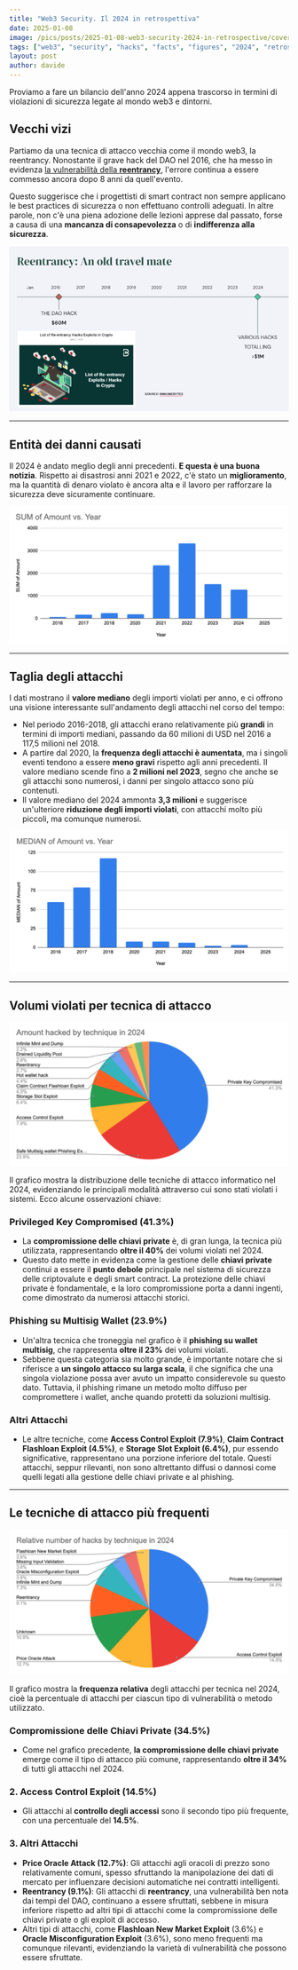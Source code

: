 ```yaml
---
title: "Web3 Security. Il 2024 in retrospettiva"
date: 2025-01-08
image: /pics/posts/2025-01-08-web3-security-2024-in-retrospective/cover.jpeg
tags: ["web3", "security", "hacks", "facts", "figures", "2024", "retrospective"]
layout: post
author: davide
---
```


Proviamo a fare un bilancio dell'anno 2024 appena trascorso in termini di violazioni di sicurezza legate al mondo web3 e dintorni.

Vecchi vizi
-----------

Partiamo da una tecnica di attacco vecchia come il mondo web3, la reentrancy. Nonostante il grave hack del DAO nel 2016, che ha messo in evidenza [la vulnerabilità della **reentrancy**](/articoli/il-registro-swc-cos-e-chi-lha-creato/), l'errore continua a essere commesso ancora dopo 8 anni da quell'evento.

Questo suggerisce che i progettisti di smart contract non sempre applicano le best practices di sicurezza o non effettuano controlli adeguati. In altre parole, non c'è una piena adozione delle lezioni apprese dal passato, forse a causa di una **mancanza di consapevolezza** o di **indifferenza alla sicurezza**.

![image of reentrancy timeline](/pics/posts/2025-01-08-web3-security-2024-in-retrospective/reentrancy-timeline.png)

<hr>

Entità dei danni causati
------------------------

Il 2024 è andato meglio degli anni precedenti. **E questa è una buona notizia**. Rispetto ai disastrosi anni 2021 e 2022, c'è stato un **miglioramento**, ma la quantità di denaro violato è ancora alta e il lavoro per rafforzare la sicurezza deve sicuramente continuare.

![image of volumes by the year](/pics/posts/2025-01-08-web3-security-2024-in-retrospective/volume-by-year.png)

<hr>

Taglia degli attacchi
-------------------------

I dati mostrano il **valore mediano** degli importi violati per anno, e ci offrono una visione interessante sull'andamento degli attacchi nel corso del tempo:

   - Nel periodo 2016-2018, gli attacchi erano relativamente più **grandi** in termini di importi mediani, passando da 60 milioni di USD nel 2016 a 117,5 milioni nel 2018.
   - A partire dal 2020, la **frequenza degli attacchi è aumentata**, ma i singoli eventi tendono a essere **meno gravi** rispetto agli anni precedenti. Il valore mediano scende fino a **2 milioni nel 2023**, segno che anche se gli attacchi sono numerosi, i danni per singolo attacco sono più contenuti.
   - Il valore mediano del 2024 ammonta **3,3 milioni** e suggerisce un'ulteriore **riduzione degli importi violati**, con attacchi molto più piccoli, ma comunque numerosi.


![image of median hack by the year](/pics/posts/2025-01-08-web3-security-2024-in-retrospective/median-by-year.png)

<hr>



Volumi violati per tecnica di attacco
--------------------------------

![volume of hack by technique](/pics/posts/2025-01-08-web3-security-2024-in-retrospective/volume-by-technique.png)

Il grafico mostra la distribuzione delle tecniche di attacco informatico nel 2024, evidenziando le principali modalità attraverso cui sono stati violati i sistemi. Ecco alcune osservazioni chiave:

### Privileged Key Compromised (41.3%)
   - La **compromissione delle chiavi private** è, di gran lunga, la tecnica più utilizzata, rappresentando **oltre il 40%** dei volumi violati nel 2024.
   - Questo dato mette in evidenza come la gestione delle **chiavi private** continui a essere il **punto debole** principale nel sistema di sicurezza delle criptovalute e degli smart contract. La protezione delle chiavi private è fondamentale, e la loro compromissione porta a danni ingenti, come dimostrato da numerosi attacchi storici.

### Phishing su Multisig Wallet (23.9%)
   - Un'altra tecnica che troneggia nel grafico è il **phishing su wallet multisig**, che rappresenta **oltre il 23%** dei volumi violati.
   - Sebbene questa categoria sia molto grande, è importante notare che si riferisce a **un singolo attacco su larga scala**, il che significa che una singola violazione possa aver avuto un impatto considerevole su questo dato. Tuttavia, il phishing rimane un metodo molto diffuso per compromettere i wallet, anche quando protetti da soluzioni multisig.

### Altri Attacchi
   - Le altre tecniche, come **Access Control Exploit (7.9%)**, **Claim Contract Flashloan Exploit (4.5%)**, e **Storage Slot Exploit (6.4%)**, pur essendo significative, rappresentano una porzione inferiore del totale. Questi attacchi, seppur rilevanti, non sono altrettanto diffusi o dannosi come quelli legati alla gestione delle chiavi private e al phishing.


<hr>



Le tecniche di attacco più frequenti
------------------------------------

![frequency of attack by technique](/pics/posts/2025-01-08-web3-security-2024-in-retrospective/frequency-by-technique.png)

Il grafico mostra la **frequenza relativa** degli attacchi per tecnica nel 2024, cioè la percentuale di attacchi per ciascun tipo di vulnerabilità o metodo utilizzato.

### Compromissione delle Chiavi Private (34.5%)
   - Come nel grafico precedente, **la compromissione delle chiavi private** emerge come il tipo di attacco più comune, rappresentando **oltre il 34%** di tutti gli attacchi nel 2024.


### 2. Access Control Exploit (14.5%)
   - Gli attacchi al **controllo degli accessi** sono il secondo tipo più frequente, con una percentuale del **14.5%**.
   
### 3. Altri Attacchi
   - **Price Oracle Attack (12.7%)**: Gli attacchi agli oracoli di prezzo sono relativamente comuni, spesso sfruttando la manipolazione dei dati di mercato per influenzare decisioni automatiche nei contratti intelligenti.
   - **Reentrancy (9.1%)**: Gli attacchi di **reentrancy**, una vulnerabilità ben nota dai tempi del DAO, continuano a essere sfruttati, sebbene in misura inferiore rispetto ad altri tipi di attacchi come la compromissione delle chiavi private o gli exploit di accesso.
   - Altri tipi di attacchi, come **Flashloan New Market Exploit** (3.6%) e **Oracle Misconfiguration Exploit** (3.6%), sono meno frequenti ma comunque rilevanti, evidenziando la varietà di vulnerabilità che possono essere sfruttate.



